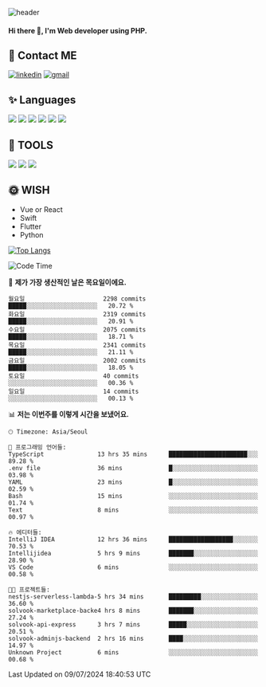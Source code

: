 ![header](https://capsule-render.vercel.app/api?type=waving&color=auto&height=300&section=header&text=Elin&fontSize=90&animation=twinkling)

#### Hi there 👋, I'm <b>Web developer</b> using PHP. ####

<!--
- 🔭 I’m currently working on Uniwill
- 🌱 I’m currently learning Vue or React or Python.
-->

<!---#### I am PHP developer --->

## 💌 Contact ME ###
[<img src='https://img.shields.io/badge/-EunjiKo-%230A66C2?style=flat-square&logo=LinkedIn&logoColor=white' alt='linkedin'>](https://www.linkedin.com/in/https://www.linkedin.com/in/eunji-ko-00a907164//)  [<img src='https://img.shields.io/badge/-einee214%40gmail.com-%23EA4335?style=flat-square&logo=Gmail&logoColor=white' alt='gmail'>](einee214@gmail.com)  


## ✨ Languages
<img src='https://img.shields.io/badge/-PHP-%23777BB4?style=for-the-badge&logo=PHP&logoColor=white'> <img src='https://img.shields.io/badge/-Laravel-%23FF2D20?style=for-the-badge&logo=Laravel&logoColor=white'> <img src='https://img.shields.io/badge/Jquery-%230769AD?style=for-the-badge&logo=Jquery&logoColor=white'> <img src='https://img.shields.io/badge/CSS3-%231572B6?style=for-the-badge&logo=CSS3&logoColor=white'> <img src='https://img.shields.io/badge/Bootstrap-%237952B3?style=for-the-badge&logo=Bootstrap&logoColor=white' > <img src='https://img.shields.io/badge/MySQL-%234479A1?style=for-the-badge&logo=MySQL&logoColor=white' >

## 🌷 TOOLS
<img src='https://img.shields.io/badge/PHPSTORM-%23000000?style=for-the-badge&logo=PhpStorm&logoColor=white' > <img src='https://img.shields.io/badge/GitLab-%23FCA121?style=for-the-badge&logo=GitLab&logoColor=white' > <img src='https://img.shields.io/badge/GitHub-%23181717?style=for-the-badge&logo=GitHub&logoColor=white'>


## 🌞 WISH
- Vue or React
- Swift
- Flutter
- Python


[![Top Langs](https://github-readme-stats.vercel.app/api/top-langs/?username=ein214&layout=compact)](https://github.com/anuraghazra/github-readme-stats)

<!--START_SECTION:waka-->
![Code Time](http://img.shields.io/badge/Code%20Time-3%2C616%20hrs%2018%20mins-blue)

📅 **제가 가장 생산적인 날은 목요일이에요.** 

```text
월요일                      2298 commits        █████░░░░░░░░░░░░░░░░░░░░   20.72 % 
화요일                      2319 commits        █████░░░░░░░░░░░░░░░░░░░░   20.91 % 
수요일                      2075 commits        █████░░░░░░░░░░░░░░░░░░░░   18.71 % 
목요일                      2341 commits        █████░░░░░░░░░░░░░░░░░░░░   21.11 % 
금요일                      2002 commits        █████░░░░░░░░░░░░░░░░░░░░   18.05 % 
토요일                      40 commits          ░░░░░░░░░░░░░░░░░░░░░░░░░   00.36 % 
일요일                      14 commits          ░░░░░░░░░░░░░░░░░░░░░░░░░   00.13 % 
```


📊 **저는 이번주를 이렇게 시간을 보냈어요.** 

```text
🕑︎ Timezone: Asia/Seoul

💬 프로그래밍 언어들: 
TypeScript               13 hrs 35 mins      ██████████████████████░░░   89.28 % 
.env file                36 mins             █░░░░░░░░░░░░░░░░░░░░░░░░   03.98 % 
YAML                     23 mins             █░░░░░░░░░░░░░░░░░░░░░░░░   02.59 % 
Bash                     15 mins             ░░░░░░░░░░░░░░░░░░░░░░░░░   01.74 % 
Text                     8 mins              ░░░░░░░░░░░░░░░░░░░░░░░░░   00.97 % 

🔥 에디터들: 
IntelliJ IDEA            12 hrs 36 mins      ██████████████████░░░░░░░   70.53 % 
Intellijidea             5 hrs 9 mins        ███████░░░░░░░░░░░░░░░░░░   28.90 % 
VS Code                  6 mins              ░░░░░░░░░░░░░░░░░░░░░░░░░   00.58 % 

🐱‍💻 프로젝트들: 
nestjs-serverless-lambda-5 hrs 34 mins       █████████░░░░░░░░░░░░░░░░   36.60 % 
solvook-marketplace-backe4 hrs 8 mins        ███████░░░░░░░░░░░░░░░░░░   27.24 % 
solvook-api-express      3 hrs 7 mins        █████░░░░░░░░░░░░░░░░░░░░   20.51 % 
solvook-adminjs-backend  2 hrs 16 mins       ████░░░░░░░░░░░░░░░░░░░░░   14.97 % 
Unknown Project          6 mins              ░░░░░░░░░░░░░░░░░░░░░░░░░   00.68 % 
```


 Last Updated on 09/07/2024 18:40:53 UTC
<!--END_SECTION:waka-->

<!---![GitHub stats](https://github-readme-stats.vercel.app/api?username=ein214&show_icons=true&theme=dracula)  --->



